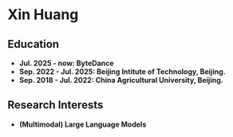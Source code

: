 # Xin Huang

## Education
- **Jul. 2025 - now: ByteDance**
- **Sep. 2022 - Jul. 2025: Beijing Intitute of Technology, Beijing.**
- **Sep. 2018 - Jul. 2022: China Agricultural University, Beijing.**

## Research Interests
- **(Multimodal) Large Language Models**
